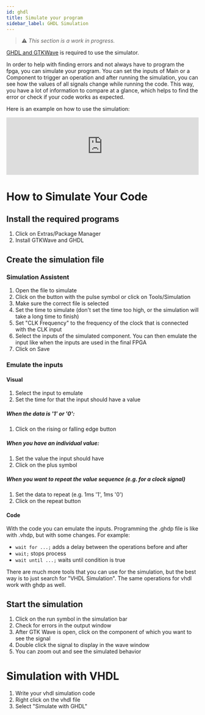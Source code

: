 ```yaml
---
id: ghdl
title: Simulate your program
sidebar_label: GHDL Simulation
---
```



> :warning: _This section is a work in progress._

[GHDL and GTKWave](/docs/getstarted#addional-programs) is required to use the simulator.

In order to help with finding errors and not always have to program the fpga, you can simulate your program. 
You can set the inputs of Main or a Component to trigger an operation and after running the simulation, you can see how the values of all signals change while running the code. This way, you have a lot of information to compare at a glance, which helps to find the error or check if your code works as expected.

Here is an example on how to use the simulation:
<div class="fluidMedia"><iframe id="ytplayer" type="text/html" width="100%" src="https://www.youtube.com/embed/Jmq_wjdd9wM?autoplay=0&origin=http://vhdplus.com" frameborder="0" allowfullscreen></iframe></div>

# How to Simulate Your Code

## Install the required programs

1. Click on Extras/Package Manager
2. Install GTKWave and GHDL

## Create the simulation file

### Simulation Assistent

1. Open the file to simulate
2. Click on the button with the pulse symbol or click on Tools/Simulation
3. Make sure the correct file is selected
4. Set the time to simulate (don't set the time too high, or the simulation will take a long time to finish)
5. Set "CLK Frequency" to the frequency of the clock that is connected with the CLK input
6. Select the inputs of the simulated component. You can then emulate the input like when the inputs are used in the final FPGA
7. Click on Save

### Emulate the inputs

#### Visual

1. Select the input to emulate
2. Set the time for that the input should have a value
##### When the data is '1' or '0':
1. Click on the rising or falling edge button
##### When you have an individual value:
1. Set the value the input should have
2. Click on the plus symbol
##### When you want to repeat the value sequence (e.g. for a clock signal)
1. Set the data to repeat (e.g. 1ms '1', 1ms '0')
2. Click on the repeat button

#### Code

With the code you can emulate the inputs. 
Programming the .ghdp file is like with .vhdp, but with some changes. 
For example:
- `wait for ...;` adds a delay between the operations before and after
- `wait;` stops process
- `wait until ...;` waits until condition is true

There are much more tools that you can use for the simulation, but the best way is to just search for "VHDL Simulation". The same operations for vhdl work with ghdp as well.

## Start the simulation

1. Click on the run symbol in the simulation bar
2. Check for errors in the output window
3. After GTK Wave is open, click on the component of which you want to see the signal
4. Double click the signal to display in the wave window
5. You can zoom out and see the simulated behavior

# Simulation with VHDL

1. Write your vhdl simulation code
2. Right click on the vhdl file
3. Select "Simulate with GHDL"